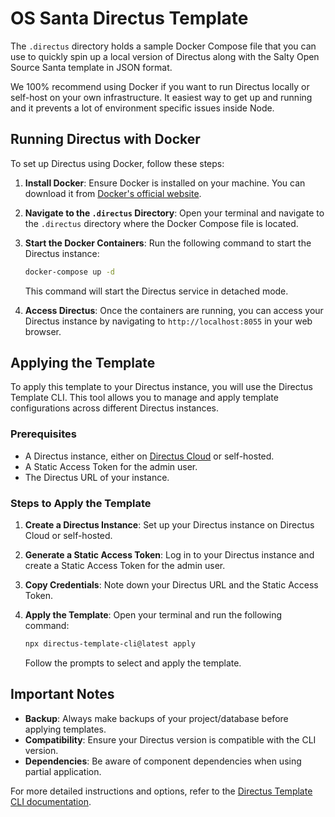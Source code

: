 # OS Santa Directus Template

The `.directus` directory holds a sample Docker Compose file that you can use to quickly spin up a local version of Directus along with the Salty Open Source Santa template in JSON format.

We 100% recommend using Docker if you want to run Directus locally or self-host on your own infrastructure. It easiest way to get up and running and it prevents a lot of environment specific issues inside Node.

## Running Directus with Docker

To set up Directus using Docker, follow these steps:

1. **Install Docker**: Ensure Docker is installed on your machine. You can download it from [Docker's official website](https://www.docker.com/products/docker-desktop).

2. **Navigate to the `.directus` Directory**: Open your terminal and navigate to the `.directus` directory where the Docker Compose file is located.

3. **Start the Docker Containers**: Run the following command to start the Directus instance:

   ```bash
   docker-compose up -d
   ```

   This command will start the Directus service in detached mode.

4. **Access Directus**: Once the containers are running, you can access your Directus instance by navigating to `http://localhost:8055` in your web browser.

## Applying the Template

To apply this template to your Directus instance, you will use the Directus Template CLI. This tool allows you to manage and apply template configurations across different Directus instances.

### Prerequisites

- A Directus instance, either on [Directus Cloud](https://directus.cloud) or self-hosted.
- A Static Access Token for the admin user.
- The Directus URL of your instance.

### Steps to Apply the Template

1. **Create a Directus Instance**: Set up your Directus instance on Directus Cloud or self-hosted.
2. **Generate a Static Access Token**: Log in to your Directus instance and create a Static Access Token for the admin user.
3. **Copy Credentials**: Note down your Directus URL and the Static Access Token.
4. **Apply the Template**: Open your terminal and run the following command:

   ```bash
   npx directus-template-cli@latest apply
   ```

   Follow the prompts to select and apply the template.

## Important Notes

- **Backup**: Always make backups of your project/database before applying templates.
- **Compatibility**: Ensure your Directus version is compatible with the CLI version.
- **Dependencies**: Be aware of component dependencies when using partial application.

For more detailed instructions and options, refer to the [Directus Template CLI documentation](https://github.com/directus-labs/directus-template-cli/).
